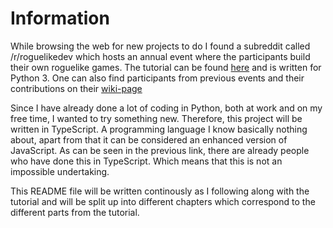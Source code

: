 # Information
While browsing the web for new projects to do I found a subreddit called /r/roguelikedev which hosts an annual event
where the participants build their own roguelike games. The tutorial can be found
[here](https://rogueliketutorials.com/) and is written for Python 3. One can also find participants from previous events
and their contributions on their
[wiki-page](https://www.reddit.com/r/roguelikedev/wiki/python_tutorial_series/#wiki_directory_of_participants)

Since I have already done a lot of coding in Python, both at work and on my free time, I wanted to try something new.
Therefore, this project will be written in TypeScript. A programming language I know basically nothing about, apart
from that it can be considered an enhanced version of JavaScript. As can be seen in the previous link, there are already
people who have done this in TypeScript. Which means that this is not an impossible undertaking.

This README file will be written continously as I following along with the tutorial and will be split up into different
chapters which correspond to the different parts from the tutorial.
